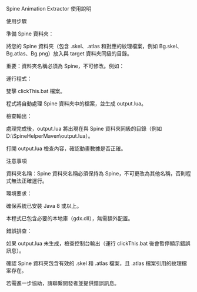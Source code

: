 Spine Animation Extractor 使用說明

使用步驟





準備 Spine 資料夾：





將您的 Spine 資料夾（包含 .skel、.atlas 和對應的紋理檔案，例如 Bg.skel、Bg.atlas、Bg.png）放入與 target 資料夾同級的目錄。



重要：資料夾名稱必須為 Spine，不可修改。例如：



運行程式：





雙擊 clickThis.bat 檔案。



程式將自動處理 Spine 資料夾中的檔案，並生成 output.lua。



檢查輸出：





處理完成後，output.lua 將出現在與 Spine 資料夾同級的目錄（例如 D:\SpineHelperMaven\output.lua）。



打開 output.lua 檢查內容，確認動畫數據是否正確。

注意事項





資料夾名稱：Spine 資料夾名稱必須保持為 Spine，不可更改為其他名稱，否則程式無法正確運行。



環境要求：





確保系統已安裝 Java 8 或以上。



本程式已包含必要的本地庫（gdx.dll），無需額外配置。



錯誤排查：





如果 output.lua 未生成，檢查控制台輸出（運行 clickThis.bat 後會暫停顯示錯誤訊息）。



確認 Spine 資料夾包含有效的 .skel 和 .atlas 檔案，且 .atlas 檔案引用的紋理檔案存在。



若需進一步協助，請聯繫開發者並提供錯誤訊息。
